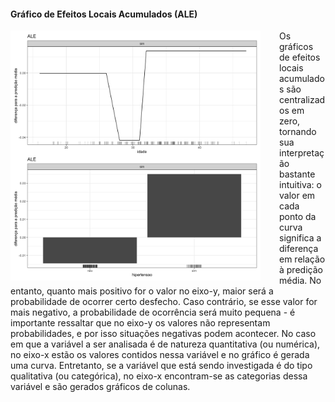 #### Gráfico de Efeitos Locais Acumulados (ALE)

<img src="ale_plot_xgb.png" alt="drawing" width="400" style="float: left; padding-right: 30px"/>

Os gráficos de efeitos locais acumulados são centralizados em zero, tornando sua interpretação bastante intuitiva: o valor em cada ponto da curva significa a diferença em relação à predição média. No entanto, quanto mais positivo for o valor no eixo-y, maior será a probabilidade de ocorrer certo desfecho. Caso contrário, se esse valor for mais negativo, a probabilidade de ocorrência será muito pequena - é importante ressaltar que no eixo-y os valores não representam probabilidades, e por isso situações negativas podem acontecer. No caso em que a variável a ser analisada é de natureza quantitativa (ou numérica), no eixo-x estão os valores contidos nessa variável e no gráfico é gerada uma curva. Entretanto, se a variável que está sendo investigada é do tipo qualitativa (ou categórica), no eixo-x encontram-se as categorias dessa variável e são gerados gráficos de colunas.
